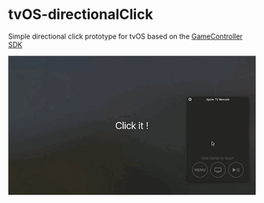 # tvOS-directionalClick

Simple directional click prototype for tvOS based on the [GameController SDK](https://developer.apple.com/documentation/gamecontroller)

![](preview.gif)
